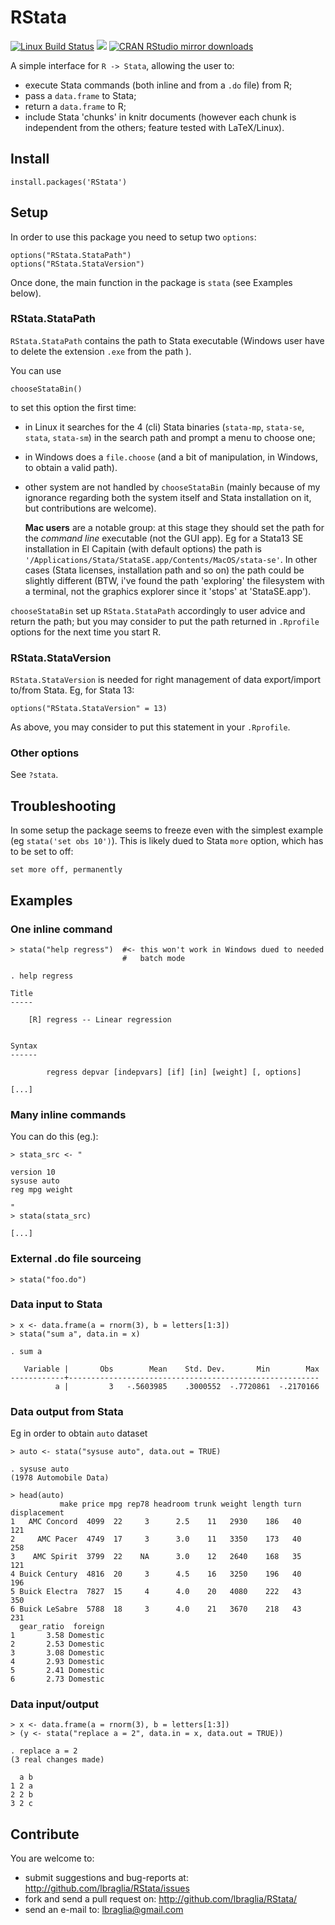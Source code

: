 # RStata

[![Linux Build Status](https://travis-ci.org/lbraglia/RStata.svg?branch=master)](https://travis-ci.org/lbraglia/RStata)
[![](http://www.r-pkg.org/badges/version/RStata)](http://www.r-pkg.org/pkg/RStata)
[![CRAN RStudio mirror downloads](http://cranlogs.r-pkg.org/badges/RStata)](http://www.r-pkg.org/pkg/RStata)

A simple interface for `R -> Stata`, allowing the user to:
- execute Stata commands (both inline and from a `.do` file) from R;
- pass a `data.frame` to Stata;
- return a `data.frame` to R;
- include Stata 'chunks' in knitr documents (however each chunk is
  independent from the others;  feature tested with LaTeX/Linux).

## Install
```
install.packages('RStata')
```

## Setup
In order to use this package you need to setup two `options`:
```
options("RStata.StataPath")
options("RStata.StataVersion")
```
Once done, the main function in the package is `stata` (see Examples below).


### RStata.StataPath
`RStata.StataPath` contains the path to Stata executable (Windows
user have to delete the extension `.exe` from the path ).

You can use

```
chooseStataBin()
```

to set this option the first time:
- in Linux it searches for the 4 (cli) Stata binaries (`stata-mp`,
  `stata-se`, `stata`, `stata-sm`) in the search path and prompt a menu to
  choose one;
- in Windows does a `file.choose` (and a bit of manipulation, 
  in Windows, to obtain a valid path).
- other system are not handled by `chooseStataBin` (mainly because of
  my ignorance regarding both the system itself and Stata installation
  on it, but contributions are welcome).

  **Mac users** are a notable group: at this stage they should set the
  path for the *command line* executable (not the GUI app). Eg for a
  Stata13 SE installation in El Capitain (with default options) the
  path is `'/Applications/Stata/StataSE.app/Contents/MacOS/stata-se'`.  In
  other cases (Stata licenses, installation path and so on) the path
  could be slightly different (BTW, i've found the path 'exploring'
  the filesystem with a terminal, not the graphics explorer since it
  'stops' at 'StataSE.app').
  

`chooseStataBin` set up `RStata.StataPath` accordingly to user advice and
return the path; but you may consider to put the path returned in
`.Rprofile` options for the next time you start R.

### RStata.StataVersion
`RStata.StataVersion` is needed for right management of data export/import
to/from Stata.  Eg, for Stata 13:
```
options("RStata.StataVersion" = 13)
```

As above, you may consider to put this statement in your `.Rprofile`.

### Other options
See `?stata`.

## Troubleshooting

In some setup the package seems to freeze even with the simplest
example (eg `stata('set obs 10')`).
This is likely dued to Stata `more` option, which has to be set
to off:

```
set more off, permanently
```

## Examples

### One inline command
```
> stata("help regress")  #<- this won't work in Windows dued to needed
                         #   batch mode

. help regress

Title
-----

    [R] regress -- Linear regression


Syntax
------

        regress depvar [indepvars] [if] [in] [weight] [, options]

[...]
```

### Many inline commands
You can do this (eg.):
```
> stata_src <- "

version 10
sysuse auto
reg mpg weight

"
> stata(stata_src)

[...]
```

### External .do file sourceing
```
> stata("foo.do")
```

### Data input to Stata
```
> x <- data.frame(a = rnorm(3), b = letters[1:3])
> stata("sum a", data.in = x)

. sum a

   Variable |       Obs        Mean    Std. Dev.       Min        Max
------------+--------------------------------------------------------
          a |         3   -.5603985    .3000552  -.7720861  -.2170166
```

### Data output from Stata
Eg in order to obtain `auto` dataset
```
> auto <- stata("sysuse auto", data.out = TRUE)

. sysuse auto
(1978 Automobile Data)
 
> head(auto)
           make price mpg rep78 headroom trunk weight length turn displacement
1   AMC Concord  4099  22     3      2.5    11   2930    186   40          121
2     AMC Pacer  4749  17     3      3.0    11   3350    173   40          258
3    AMC Spirit  3799  22    NA      3.0    12   2640    168   35          121
4 Buick Century  4816  20     3      4.5    16   3250    196   40          196
5 Buick Electra  7827  15     4      4.0    20   4080    222   43          350
6 Buick LeSabre  5788  18     3      4.0    21   3670    218   43          231
  gear_ratio  foreign
1       3.58 Domestic
2       2.53 Domestic
3       3.08 Domestic
4       2.93 Domestic
5       2.41 Domestic
6       2.73 Domestic
```

### Data input/output
```
> x <- data.frame(a = rnorm(3), b = letters[1:3])
> (y <- stata("replace a = 2", data.in = x, data.out = TRUE))

. replace a = 2
(3 real changes made)

  a b
1 2 a
2 2 b
3 2 c
```

## Contribute
You are welcome to:
* submit suggestions and bug-reports at: <http://github.com/lbraglia/RStata/issues>
* fork and send a pull request on: <http://github.com/lbraglia/RStata/>
* send an e-mail to: <lbraglia@gmail.com>
